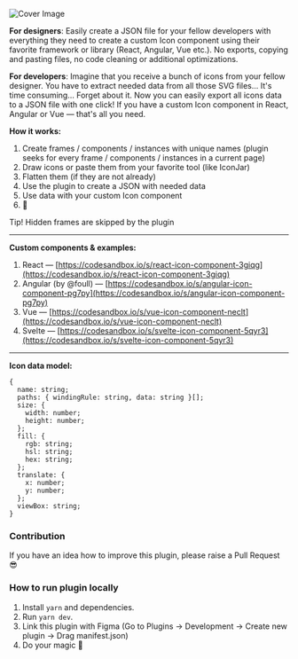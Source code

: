 ![Cover Image](https://www.dropbox.com/s/1hsb8p8pvp8u368/cover.png?raw=1)

**For designers**: Easily create a JSON file for your fellow developers with everything they need to create a custom Icon component using their favorite framework or library (React, Angular, Vue etc.). No exports, copying and pasting files, no code cleaning or additional optimizations.

**For developers**: Imagine that you receive a bunch of icons from your fellow designer. You have to extract needed data from all those SVG files... It's time consuming... Forget about it. Now you can easily export all icons data to a JSON file with one click! If you have a custom Icon component in React, Angular or Vue — that's all you need.

**How it works:**
1. Create frames / components / instances with unique names (plugin seeks for every frame / components / instances in a current page)
2. Draw icons or paste them from your favorite tool (like IconJar)
3. Flatten them (if they are not already)
4. Use the plugin to create a JSON with needed data
5. Use data with your custom Icon component
6. 🎉

Tip! Hidden frames are skipped by the plugin

---
**Custom components & examples:**

1. React — [https://codesandbox.io/s/react-icon-component-3giqg](https://codesandbox.io/s/react-icon-component-3giqg)
2. Angular (by @foull) — [https://codesandbox.io/s/angular-icon-component-pg7py](https://codesandbox.io/s/angular-icon-component-pg7py)
3. Vue — [https://codesandbox.io/s/vue-icon-component-neclt](https://codesandbox.io/s/vue-icon-component-neclt)
4. Svelte — [https://codesandbox.io/s/svelte-icon-component-5qyr3](https://codesandbox.io/s/svelte-icon-component-5qyr3)
---

**Icon data model:**
```
{
  name: string;
  paths: { windingRule: string, data: string }[];
  size: {
    width: number;
    height: number;
  };
  fill: {
    rgb: string;
    hsl: string;
    hex: string;
  };
  translate: {
    x: number;
    y: number;
  };
  viewBox: string;
}
```

### Contribution

If you have an idea how to improve this plugin, please raise a Pull Request 😎

### How to run plugin locally

1. Install `yarn` and dependencies.
2. Run `yarn dev`.
3. Link this plugin with Figma (Go to Plugins -> Development -> Create new plugin -> Drag manifest.json)
4. Do your magic 🤩
